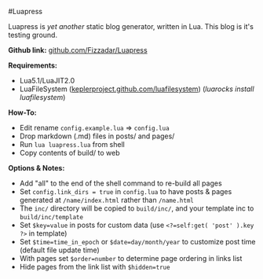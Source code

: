 #Luapress

Luapress is *yet another* static blog generator, written in Lua. This blog is it's testing ground.

**Github link:** [github.com/Fizzadar/Luapress](http://github.com/Fizzadar/Luapress)

**Requirements:**

+ Lua5.1/LuaJIT2.0
+ LuaFileSystem ([keplerproject.github.com/luafilesystem](http://keplerproject.github.com/luafilesystem)) (*luarocks install luafilesystem*)

**How-To:**

+ Edit rename `config.example.lua` => `config.lua`
+ Drop markdown (.md) files in posts/ and pages/
+ Run `lua luapress.lua` from shell
+ Copy contents of build/ to web

**Options & Notes:**

+ Add "all" to the end of the shell command to re-build all pages
+ Set `config.link_dirs = true` in `config.lua` to have posts & pages generated at `/name/index.html` rather than `/name.html`
+ The `inc/` directory will be copied to `build/inc/`, and your template inc to `build/inc/template`
+ Set `$key=value` in posts for custom data (use `<?=self:get( 'post' ).key ?>` in template)
+ Set `$time=time_in_epoch` or `$date=day/month/year` to customize post time (default file update time)
+ With pages set `$order=number` to determine page ordering in links list
+ Hide pages from the link list with `$hidden=true`
